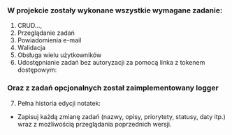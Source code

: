 ### W projekcie zostały wykonane wszystkie wymagane zadanie:
1. CRUD...,
2. Przeglądanie zadań
3. Powiadomienia e-mail
4. Walidacja
5. Obsługa wielu użytkowników
6. Udostępnianie zadań bez autoryzacji za pomocą linka z tokenem dostępowym:

### Oraz z zadań opcjonalnych został zaimplementowany logger

7. Pełna historia edycji notatek:
- Zapisuj każdą zmianę zadań (nazwy, opisy, priorytety, statusy, daty itp.) wraz z możliwością przeglądania poprzednich wersji.
